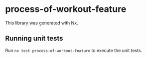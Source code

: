 # process-of-workout-feature

This library was generated with [Nx](https://nx.dev).

## Running unit tests

Run `nx test process-of-workout-feature` to execute the unit tests.
